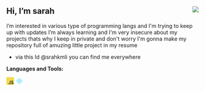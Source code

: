 
## Hi, I’m sarah  <img align="right" src="https://i.imgur.com/2JZkmtH.gif">
  I’m interested in various type of programming langs and I'm trying to keep up with updates
  I’m always learning 
and I'm very insecure about my projects thats why I keep in private
and don't worry I'm gonna make my repository full of amuzing little project in my resume

- via this Id @srahkmli you can find me everywhere

**Languages and Tools:**  

<code><img height="20" src="https://raw.githubusercontent.com/github/explore/80688e429a7d4ef2fca1e82350fe8e3517d3494d/topics/javascript/javascript.png"></code>
<code><img height="20" src="https://raw.githubusercontent.com/github/explore/80688e429a7d4ef2fca1e82350fe8e3517d3494d/topics/react/react.png"></code>


<!---
![Anurag's GitHub stats](https://github-readme-stats.vercel.app/api?username=srahkmli&show_icons=true&theme=radical)

srahkmli/srahkmli  is a ✨ special ✨ repository because its `README.md` (this file) appears on your GitHub profile.
You can click the Preview link to take a look at your changes.
--->
